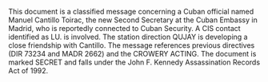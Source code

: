 This document is a classified message concerning a Cuban official named Manuel Cantillo Toirac, the new Second Secretary at the Cuban Embassy in Madrid, who is reportedly connected to Cuban Security. A CIS contact identified as LU. is involved. The station direction QUJAY is developing a close friendship with Cantillo. The message references previous directives (DIR 73234 and MADR 2662) and the CROWERY ACTING. The document is marked SECRET and falls under the John F. Kennedy Assassination Records Act of 1992.
